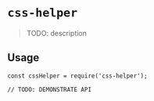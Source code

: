 # `css-helper`

> TODO: description

## Usage

```
const cssHelper = require('css-helper');

// TODO: DEMONSTRATE API
```
